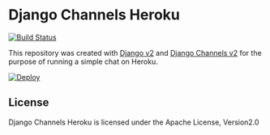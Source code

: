 # Django Channels Heroku

[![Build Status](https://travis-ci.org/pocosoft/django_channels_heroku.svg?branch=master)](https://travis-ci.org/pocosoft/django_channels_heroku)

This repository was created with [Django v2](https://www.djangoproject.com/) and [Django Channels v2](https://channels.readthedocs.io/en/latest/) for the purpose of running a simple chat on Heroku.

[![Deploy](https://www.herokucdn.com/deploy/button.svg)](https://heroku.com/deploy)

## License

Django Channels Heroku is licensed under the Apache License, Version2.0
